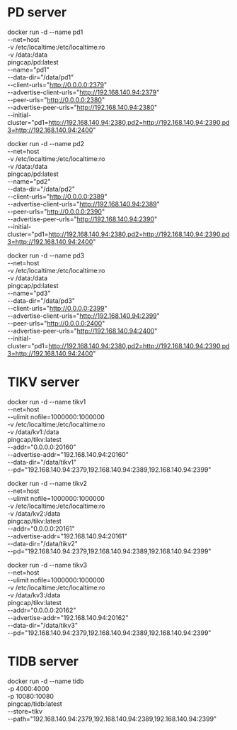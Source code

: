 # PD server
docker run -d --name pd1 \
  --net=host \
  -v /etc/localtime:/etc/localtime:ro \
  -v /data:/data \
  pingcap/pd:latest \
  --name="pd1" \
  --data-dir="/data/pd1" \
  --client-urls="http://0.0.0.0:2379" \
  --advertise-client-urls="http://192.168.140.94:2379" \
  --peer-urls="http://0.0.0.0:2380" \
  --advertise-peer-urls="http://192.168.140.94:2380" \
  --initial-cluster="pd1=http://192.168.140.94:2380,pd2=http://192.168.140.94:2390,pd3=http://192.168.140.94:2400"

  docker run -d --name pd2 \
  --net=host \
  -v /etc/localtime:/etc/localtime:ro \
  -v /data:/data \
  pingcap/pd:latest \
  --name="pd2" \
  --data-dir="/data/pd2" \
  --client-urls="http://0.0.0.0:2389" \
  --advertise-client-urls="http://192.168.140.94:2389" \
  --peer-urls="http://0.0.0.0:2390" \
  --advertise-peer-urls="http://192.168.140.94:2390" \
  --initial-cluster="pd1=http://192.168.140.94:2380,pd2=http://192.168.140.94:2390,pd3=http://192.168.140.94:2400"

  docker run -d --name pd3 \
  --net=host \
  -v /etc/localtime:/etc/localtime:ro \
  -v /data:/data \
  pingcap/pd:latest \
  --name="pd3" \
  --data-dir="/data/pd3" \
  --client-urls="http://0.0.0.0:2399" \
  --advertise-client-urls="http://192.168.140.94:2399" \
  --peer-urls="http://0.0.0.0:2400" \
  --advertise-peer-urls="http://192.168.140.94:2400" \
  --initial-cluster="pd1=http://192.168.140.94:2380,pd2=http://192.168.140.94:2390,pd3=http://192.168.140.94:2400"

# TIKV server
docker run -d --name tikv1 \
  --net=host \
  --ulimit nofile=1000000:1000000 \
  -v /etc/localtime:/etc/localtime:ro \
  -v /data/kv1:/data \
  pingcap/tikv:latest \
  --addr="0.0.0.0:20160" \
  --advertise-addr="192.168.140.94:20160" \
  --data-dir="/data/tikv1" \
  --pd="192.168.140.94:2379,192.168.140.94:2389,192.168.140.94:2399"

docker run -d --name tikv2 \
  --net=host \
  --ulimit nofile=1000000:1000000 \
  -v /etc/localtime:/etc/localtime:ro \
  -v /data/kv2:/data \
  pingcap/tikv:latest \
  --addr="0.0.0.0:20161" \
  --advertise-addr="192.168.140.94:20161" \
  --data-dir="/data/tikv2" \
  --pd="192.168.140.94:2379,192.168.140.94:2389,192.168.140.94:2399"

docker run -d --name tikv3 \
  --net=host \
  --ulimit nofile=1000000:1000000 \
  -v /etc/localtime:/etc/localtime:ro \
  -v /data/kv3:/data \
  pingcap/tikv:latest \
  --addr="0.0.0.0:20162" \
  --advertise-addr="192.168.140.94:20162" \
  --data-dir="/data/tikv3" \
  --pd="192.168.140.94:2379,192.168.140.94:2389,192.168.140.94:2399"

# TIDB server
docker run -d --name tidb \
  -p 4000:4000 \
  -p 10080:10080 \
  pingcap/tidb:latest \
  --store=tikv \
  --path="192.168.140.94:2379,192.168.140.94:2389,192.168.140.94:2399"
